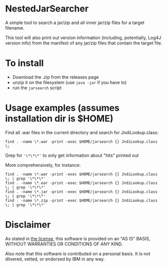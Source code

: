 # NestedJarSearcher
A simple tool to search a jar/zip and all inner jar/zip files for a target filename.

This tool will also print out version information (including, potentially, Log4J version info)
from the manifest of any jar/zip files that contain the target file.

# To install
- Download the .zip from the releases page
- unzip it on the filesystem (use `java -jar` if you have to)
- run the `jarsearch` script

# Usage examples (assumes installation dir is $HOME)
Find all .war files in the current directory and search for JndiLookup.class:
```
find . -name \*.war -print -exec $HOME/jarsearch {} JndiLookup.class \;
```
Grep for `'\*\*\*'` to only get information about "hits" printed out

More comprehensively, for instance:
```
find . -name \*.war -print -exec $HOME/jarsearch {} JndiLookup.class \; | grep '\*\*\*'
find . -name \*.ear -print -exec $HOME/jarsearch {} JndiLookup.class \; | grep '\*\*\*'
find . -name \*.jar -print -exec $HOME/jarsearch {} JndiLookup.class \; | grep '\*\*\*'
find . -name \*.zip -print -exec $HOME/jarsearch {} JndiLookup.class \; | grep '\*\*\*'
```

# Disclaimer
As stated in [the license](LICENSE), this software is provided on an "AS IS" BASIS,
WITHOUT WARRANTIES OR CONDITIONS OF ANY KIND.

Also note that this software is contributed on a personal basis. It is not dlivered,
vetted, or endorsed by IBM in any way.
